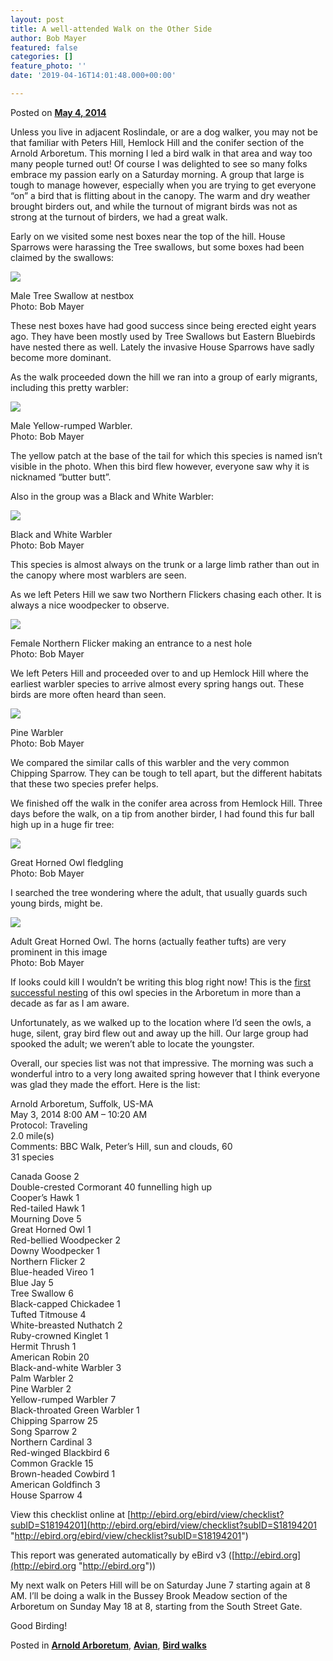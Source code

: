 ```yaml
---
layout: post
title: A well-attended Walk on the Other Side
author: Bob Mayer
featured: false
categories: []
feature_photo: ''
date: '2019-04-16T14:01:48.000+00:00'

---
```

Posted on [**May 4, 2014**](https://web.archive.org/web/20171113131905/http://www.arbotopia.com/a-well-attended-walk-on-the-other-side/ "8:56 pm")

Unless you live in adjacent Roslindale, or are a dog walker, you may not be that familiar with Peters Hill, Hemlock Hill and the conifer section of the Arnold Arboretum. This morning I led a bird walk in that area and way too many people turned out! Of course I was delighted to see so many folks embrace my passion early on a Saturday morning. A group that large is tough to manage however, especially when you are trying to get everyone “on” a bird that is flitting about in the canopy. The warm and dry weather brought birders out, and while the turnout of migrant birds was not as strong at the turnout of birders, we had a great walk.

Early on we visited some nest boxes near the top of the hill. House Sparrows were harassing the Tree swallows, but some boxes had been claimed by the swallows:

![](/images/P1140805-1.jpg)

Male Tree Swallow at nestbox  
Photo: Bob Mayer

These nest boxes have had good success since being erected eight years ago. They have been mostly used by Tree Swallows but Eastern Bluebirds have nested there as well. Lately the invasive House Sparrows have sadly become more dominant.

As the walk proceeded down the hill we ran into a group of early migrants, including this pretty warbler:

![](/images/P1080304.jpg)

Male Yellow-rumped Warbler.  
Photo: Bob Mayer

The yellow patch at the base of the tail for which this species is named isn’t visible in the photo. When this bird flew however, everyone saw why it is nicknamed “butter butt”.

Also in the group was a Black and White Warbler:

![](/images/P1080314-1.jpg)

Black and White Warbler  
Photo: Bob Mayer

This species is almost always on the trunk or a large limb rather than out in the canopy where most warblers are seen.

As we left Peters Hill we saw two Northern Flickers chasing each other. It is always a nice woodpecker to observe.

![](/images/P1270256.jpg)

Female Northern Flicker making an entrance to a nest hole  
Photo: Bob Mayer

We left Peters Hill and proceeded over to and up Hemlock Hill where the earliest warbler species to arrive almost every spring hangs out. These birds are more often heard than seen.

![](/images/P1000248.jpg)

Pine Warbler  
Photo: Bob Mayer

We compared the similar calls of this warbler and the very common Chipping Sparrow. They can be tough to tell apart, but the different habitats that these two species prefer helps.

We finished off the walk in the conifer area across from Hemlock Hill. Three days before the walk, on a tip from another birder, I had found this fur ball high up in a huge fir tree:

![](/images/P1080285.jpg)

Great Horned Owl fledgling  
Photo: Bob Mayer

I searched the tree wondering where the adult, that usually guards such young birds, might be.

![](/images/P1080281.jpg)

Adult Great Horned Owl. The horns (actually feather tufts) are very prominent in this image  
Photo: Bob Mayer

If looks could kill I wouldn’t be writing this blog right now! This is the [first successful nesting](http://www.arbotopia.com/arboretum-owls-update-2014/) of this owl species in the Arboretum in more than a decade as far as I am aware.

Unfortunately, as we walked up to the location where I’d seen the owls, a huge, silent, gray bird flew out and away up the hill. Our large group had spooked the adult; we weren’t able to locate the youngster.

Overall, our species list was not that impressive. The morning was such a wonderful intro to a very long awaited spring however that I think everyone was glad they made the effort. Here is the list:

Arnold Arboretum, Suffolk, US-MA  
May 3, 2014 8:00 AM – 10:20 AM  
Protocol: Traveling  
2\.0 mile(s)  
Comments: BBC Walk, Peter’s Hill, sun and clouds, 60  
31 species

Canada Goose 2  
Double-crested Cormorant 40 funnelling high up  
Cooper’s Hawk 1  
Red-tailed Hawk 1  
Mourning Dove 5  
Great Horned Owl 1  
Red-bellied Woodpecker 2  
Downy Woodpecker 1  
Northern Flicker 2  
Blue-headed Vireo 1  
Blue Jay 5  
Tree Swallow 6  
Black-capped Chickadee 1  
Tufted Titmouse 4  
White-breasted Nuthatch 2  
Ruby-crowned Kinglet 1  
Hermit Thrush 1  
American Robin 20  
Black-and-white Warbler 3  
Palm Warbler 2  
Pine Warbler 2  
Yellow-rumped Warbler 7  
Black-throated Green Warbler 1  
Chipping Sparrow 25  
Song Sparrow 2  
Northern Cardinal 3  
Red-winged Blackbird 6  
Common Grackle 15  
Brown-headed Cowbird 1  
American Goldfinch 3  
House Sparrow 4

View this checklist online at [http://ebird.org/ebird/view/checklist?subID=S18194201](http://ebird.org/ebird/view/checklist?subID=S18194201 "http://ebird.org/ebird/view/checklist?subID=S18194201")

This report was generated automatically by eBird v3 ([http://ebird.org](http://ebird.org "http://ebird.org"))

My next walk on Peters Hill will be on Saturday June 7 starting again at 8 AM. I’ll be doing a walk in the Bussey Brook Meadow section of the Arboretum on Sunday May 18 at 8, starting from the South Street Gate.

Good Birding!

Posted in [**Arnold Arboretum**](https://web.archive.org/web/20171113131905/http://www.arbotopia.com/category/arboretum/), [**Avian**](https://web.archive.org/web/20171113131905/http://www.arbotopia.com/category/avian/), [**Bird walks**](https://web.archive.org/web/20171113131905/http://www.arbotopia.com/category/bird-walks/)